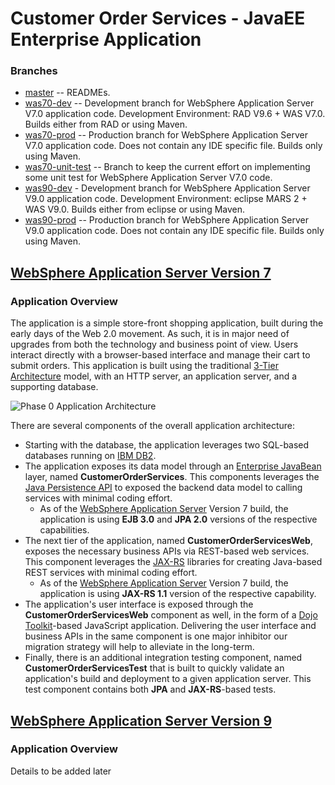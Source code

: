 # Customer Order Services - JavaEE Enterprise Application

### Branches

* [master](https://github.com/ibm-cloud-architecture/refarch-jee-customerorder/tree/master) -- READMEs.
* [was70-dev](https://github.com/ibm-cloud-architecture/refarch-jee-customerorder/tree/was70-dev) -- Development branch for WebSphere Application Server V7.0 application code. Development Environment: RAD V9.6 + WAS V7.0. Builds either from RAD or using Maven.
* [was70-prod](https://github.com/ibm-cloud-architecture/refarch-jee-customerorder/tree/was70-prod) -- Production branch for WebSphere Application Server V7.0 application code. Does not contain any IDE specific file. Builds only using Maven.
* [was70-unit-test](https://github.com/ibm-cloud-architecture/refarch-jee-customerorder/tree/was70-unit-test) -- Branch to keep the current effort on implementing some unit test for WebSphere Application Server V7.0 code.
* [was90-dev](https://github.com/ibm-cloud-architecture/refarch-jee-customerorder/tree/was90-dev) - Development branch for WebSphere Application Server V9.0 application code. Development Environment: eclipse MARS 2 + WAS V9.0. Builds either from eclipse or using Maven.
* [was90-prod](https://github.com/ibm-cloud-architecture/refarch-jee-customerorder/tree/was90-prod) -- Production branch for WebSphere Application Server V9.0 application code. Does not contain any IDE specific file. Builds only using Maven.

## [WebSphere Application Server Version 7](https://github.com/ibm-cloud-architecture/refarch-jee-customerorder/tree/was70-dev)

### Application Overview

The application is a simple store-front shopping application, built during the early days of the Web 2.0 movement.  As such, it is in major need of upgrades from both the technology and business point of view.  Users interact directly with a browser-based interface and manage their cart to submit orders.  This application is built using the traditional [3-Tier Architecture](http://www.tonymarston.net/php-mysql/3-tier-architecture.html) model, with an HTTP server, an application server, and a supporting database.

![Phase 0 Application Architecture](https://github.com/ibm-cloud-architecture/refarch-jee/raw/master/static/imgs/apparch-pc-phase0-customerorderservices.png)

There are several components of the overall application architecture:
- Starting with the database, the application leverages two SQL-based databases running on [IBM DB2](https://www.ibm.com/analytics/us/en/technology/db2/).
- The application exposes its data model through an [Enterprise JavaBean](https://en.wikipedia.org/wiki/Enterprise_JavaBeans) layer, named **CustomerOrderServices**.  This components leverages the [Java Persistence API](https://en.wikibooks.org/wiki/Java_Persistence/What_is_JPA%3F) to exposed the backend data model to calling services with minimal coding effort.
  - As of the [WebSphere Application Server](http://www-03.ibm.com/software/products/en/appserv-was) Version 7 build, the application is using **EJB 3.0** and **JPA 2.0** versions of the respective capabilities.
- The next tier of the application, named **CustomerOrderServicesWeb**, exposes the necessary business APIs via REST-based web services.  This component leverages the [JAX-RS](https://en.wikipedia.org/wiki/Java_API_for_RESTful_Web_Services) libraries for creating Java-based REST services with minimal coding effort.
  - As of the [WebSphere Application Server](http://www-03.ibm.com/software/products/en/appserv-was) Version 7 build, the application is using **JAX-RS 1.1** version of the respective capability.
- The application's user interface is exposed through the **CustomerOrderServicesWeb** component as well, in the form of a [Dojo Toolkit](#tbd)-based JavaScript application.  Delivering the user interface and business APIs in the same component is one major inhibitor our migration strategy will help to alleviate in the long-term.
- Finally, there is an additional integration testing component, named **CustomerOrderServicesTest** that is built to quickly validate an application's build and deployment to a given application server.  This test component contains both **JPA** and **JAX-RS**-based tests.  

## [WebSphere Application Server Version 9](https://github.com/ibm-cloud-architecture/refarch-jee-customerorder/tree/was90-dev)

### Application Overview

Details to be added later
